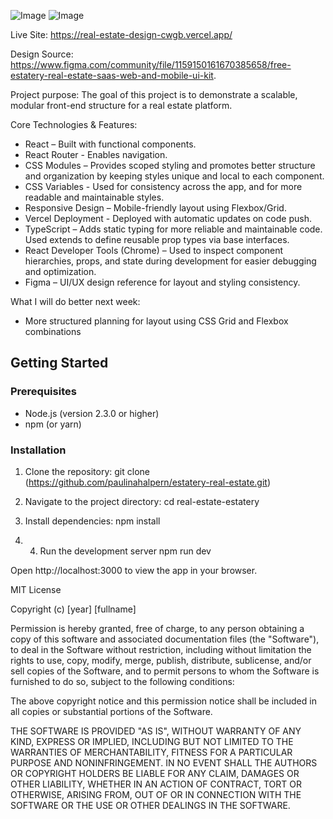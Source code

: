 ![Image](https://github.com/user-attachments/assets/4e321606-74a5-4fea-9011-9dc6b98ec215)
![Image](https://github.com/user-attachments/assets/f23517ed-845e-4b92-b393-f37954b5833c)

Live Site: https://real-estate-design-cwgb.vercel.app/

Design Source: https://www.figma.com/community/file/1159150161670385658/free-estatery-real-estate-saas-web-and-mobile-ui-kit.


Project purpose:
The goal of this project is to demonstrate a scalable, modular front-end structure for a real estate platform.

Core Technologies & Features:
- React – Built with functional components.
- React Router - Enables navigation.
- CSS Modules – Provides scoped styling and promotes better structure and organization by keeping styles unique and local to each component.
- CSS Variables - Used for consistency across the app, and for more readable and maintainable styles.
- Responsive Design – Mobile-friendly layout using Flexbox/Grid.
- Vercel Deployment - Deployed with automatic updates on code push.
- TypeScript – Adds static typing for more reliable and maintainable code.
  Used extends to define reusable prop types via base interfaces.
- React Developer Tools (Chrome) – Used to inspect component hierarchies, props, and state during development for easier debugging and optimization.
- Figma – UI/UX design reference for layout and styling consistency.
  

What I will do better next week:
- More structured planning for layout using CSS Grid and Flexbox combinations

## Getting Started

### Prerequisites

- Node.js (version 2.3.0 or higher)  
- npm (or yarn)

### Installation

1.  Clone the repository:
            git clone (https://github.com/paulinahalpern/estatery-real-estate.git)
    
3.  Navigate to the project directory:
            cd real-estate-estatery
    
5.  Install dependencies:
            npm install
    
7. 4. Run the development server
            npm run dev
      
Open http://localhost:3000 to view the app in your browser.

MIT License

Copyright (c) [year] [fullname]

Permission is hereby granted, free of charge, to any person obtaining a copy
of this software and associated documentation files (the "Software"), to deal
in the Software without restriction, including without limitation the rights
to use, copy, modify, merge, publish, distribute, sublicense, and/or sell
copies of the Software, and to permit persons to whom the Software is
furnished to do so, subject to the following conditions:

The above copyright notice and this permission notice shall be included in all
copies or substantial portions of the Software.

THE SOFTWARE IS PROVIDED "AS IS", WITHOUT WARRANTY OF ANY KIND, EXPRESS OR
IMPLIED, INCLUDING BUT NOT LIMITED TO THE WARRANTIES OF MERCHANTABILITY,
FITNESS FOR A PARTICULAR PURPOSE AND NONINFRINGEMENT. IN NO EVENT SHALL THE
AUTHORS OR COPYRIGHT HOLDERS BE LIABLE FOR ANY CLAIM, DAMAGES OR OTHER
LIABILITY, WHETHER IN AN ACTION OF CONTRACT, TORT OR OTHERWISE, ARISING FROM,
OUT OF OR IN CONNECTION WITH THE SOFTWARE OR THE USE OR OTHER DEALINGS IN THE
SOFTWARE.
